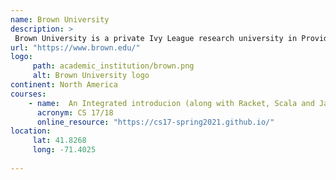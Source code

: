 ```yaml
---
name: Brown University
description: >
 Brown University is a private Ivy League research university in Providence, Rhode Island. 
url: "https://www.brown.edu/"
logo:
     path: academic_institution/brown.png
     alt: Brown University logo
continent: North America
courses:
    - name:  An Integrated introducion (along with Racket, Scala and Java)
      acronym: CS 17/18
      online_resource: "https://cs17-spring2021.github.io/"
location:
     lat: 41.8268
     long: -71.4025
   
---
```

